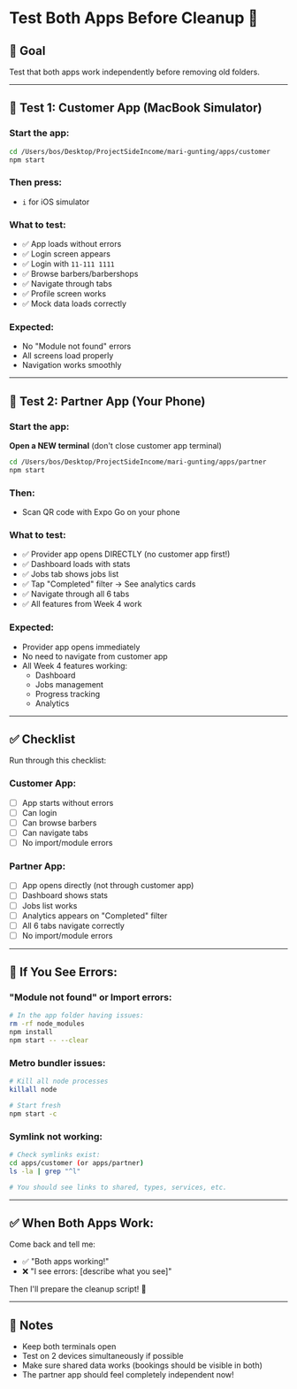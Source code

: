 # Test Both Apps Before Cleanup 🧪

## 🎯 Goal
Test that both apps work independently before removing old folders.

---

## 📱 Test 1: Customer App (MacBook Simulator)

### Start the app:
```bash
cd /Users/bos/Desktop/ProjectSideIncome/mari-gunting/apps/customer
npm start
```

### Then press:
- `i` for iOS simulator

### What to test:
- ✅ App loads without errors
- ✅ Login screen appears
- ✅ Login with `11-111 1111`
- ✅ Browse barbers/barbershops
- ✅ Navigate through tabs
- ✅ Profile screen works
- ✅ Mock data loads correctly

### Expected:
- No "Module not found" errors
- All screens load properly
- Navigation works smoothly

---

## 📱 Test 2: Partner App (Your Phone)

### Start the app:
**Open a NEW terminal** (don't close customer app terminal)

```bash
cd /Users/bos/Desktop/ProjectSideIncome/mari-gunting/apps/partner
npm start
```

### Then:
- Scan QR code with Expo Go on your phone

### What to test:
- ✅ Provider app opens DIRECTLY (no customer app first!)
- ✅ Dashboard loads with stats
- ✅ Jobs tab shows jobs list
- ✅ Tap "Completed" filter → See analytics cards
- ✅ Navigate through all 6 tabs
- ✅ All features from Week 4 work

### Expected:
- Provider app opens immediately
- No need to navigate from customer app
- All Week 4 features working:
  - Dashboard
  - Jobs management
  - Progress tracking
  - Analytics

---

## ✅ Checklist

Run through this checklist:

### Customer App:
- [ ] App starts without errors
- [ ] Can login
- [ ] Can browse barbers
- [ ] Can navigate tabs
- [ ] No import/module errors

### Partner App:
- [ ] App opens directly (not through customer app)
- [ ] Dashboard shows stats
- [ ] Jobs list works
- [ ] Analytics appears on "Completed" filter
- [ ] All 6 tabs navigate correctly
- [ ] No import/module errors

---

## 🚨 If You See Errors:

### "Module not found" or Import errors:
```bash
# In the app folder having issues:
rm -rf node_modules
npm install
npm start -- --clear
```

### Metro bundler issues:
```bash
# Kill all node processes
killall node

# Start fresh
npm start -c
```

### Symlink not working:
```bash
# Check symlinks exist:
cd apps/customer (or apps/partner)
ls -la | grep "^l"

# You should see links to shared, types, services, etc.
```

---

## ✅ When Both Apps Work:

Come back and tell me:
- ✅ "Both apps working!" 
- ❌ "I see errors: [describe what you see]"

Then I'll prepare the cleanup script! 🧹

---

## 📝 Notes

- Keep both terminals open
- Test on 2 devices simultaneously if possible
- Make sure shared data works (bookings should be visible in both)
- The partner app should feel completely independent now!
